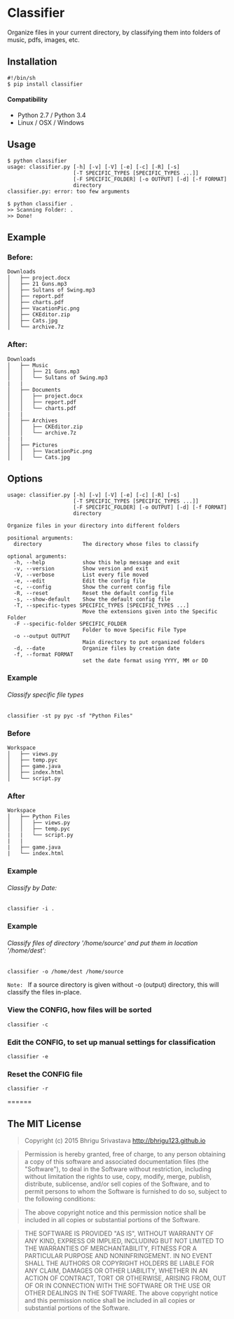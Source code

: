 
# Classifier
Organize files in your current directory, by classifying them into folders of music, pdfs, images, etc.

## Installation
```
#!/bin/sh
$ pip install classifier
```
#### Compatibility
* Python 2.7 / Python 3.4
* Linux / OSX / Windows


## Usage
```
$ python classifier
usage: classifier.py [-h] [-v] [-V] [-e] [-c] [-R] [-s]
                     [-T SPECIFIC_TYPES [SPECIFIC_TYPES ...]]
                     [-F SPECIFIC_FOLDER] [-o OUTPUT] [-d] [-f FORMAT]
                     directory
classifier.py: error: too few arguments

$ python classifier .
>> Scanning Folder: .
>> Done!
```

## Example
### Before:
```
Downloads
│   ├── project.docx
│   ├── 21 Guns.mp3
│   ├── Sultans of Swing.mp3
│   ├── report.pdf
│   ├── charts.pdf
│   ├── VacationPic.png
│   ├── CKEditor.zip
│   ├── Cats.jpg
│   └── archive.7z
```

### After:
```
Downloads
│   ├── Music
│   │   ├── 21 Guns.mp3
│   │   └── Sultans of Swing.mp3
|   |
│   ├── Documents
│   │   ├── project.docx
│   │   ├── report.pdf
│   │   └── charts.pdf
|   |
│   ├── Archives
│   │   ├── CKEditor.zip
│   │   └── archive.7z
|   |
│   ├── Pictures
│   │   ├── VacationPic.png
│   │   └── Cats.jpg
```


## Options
```
usage: classifier.py [-h] [-v] [-V] [-e] [-c] [-R] [-s]
                     [-T SPECIFIC_TYPES [SPECIFIC_TYPES ...]]
                     [-F SPECIFIC_FOLDER] [-o OUTPUT] [-d] [-f FORMAT]
                     directory

Organize files in your directory into different folders

positional arguments:
  directory             The directory whose files to classify

optional arguments:
  -h, --help            show this help message and exit
  -v, --version         Show version and exit
  -V, --verbose         List every file moved
  -e, --edit            Edit the config file
  -c, --config          Show the current config file
  -R, --reset           Reset the default config file
  -s, --show-default    Show the default config file
  -T, --specific-types SPECIFIC_TYPES [SPECIFIC_TYPES ...]
                        Move the extensions given into the Specific Folder
  -F --specific-folder SPECIFIC_FOLDER
                        Folder to move Specific File Type
  -o --output OUTPUT
                        Main directory to put organized folders
  -d, --date            Organize files by creation date
  -f, --format FORMAT
                        set the date format using YYYY, MM or DD
```



### Example
###### Classify specific file types
`classifier -st py pyc -sf "Python Files"`

### Before
```
Workspace
│   ├── views.py
│   ├── temp.pyc
│   ├── game.java
│   ├── index.html
│   └── script.py
```


### After
```
Workspace
│   ├── Python Files
│   │   ├── views.py
│   │   ├── temp.pyc
|   |   └── script.py
|   |
|   ├── game.java
|   └── index.html

```

### Example
###### Classify by Date:
`classifier -i .`

### Example
###### Classify files of directory '/home/source' and put them in location '/home/dest':
`classifier -o /home/dest /home/source`

`Note: ` If a source directory is given without -o (output) directory, this will classify the files in-place.

### View the CONFIG, how files will be sorted
`classifier -c`

### Edit the CONFIG, to set up manual settings for classification
`classifier -e`

### Reset the CONFIG file
`classifier -r`

======

## The MIT License
> Copyright (c) 2015 Bhrigu Srivastava http://bhrigu123.github.io

> Permission is hereby granted, free of charge, to any person obtaining a copy
of this software and associated documentation files (the "Software"), to deal
in the Software without restriction, including without limitation the rights
to use, copy, modify, merge, publish, distribute, sublicense, and/or sell
copies of the Software, and to permit persons to whom the Software is
furnished to do so, subject to the following conditions:

> The above copyright notice and this permission notice shall be included in
all copies or substantial portions of the Software.

> THE SOFTWARE IS PROVIDED "AS IS", WITHOUT WARRANTY OF ANY KIND, EXPRESS OR
IMPLIED, INCLUDING BUT NOT LIMITED TO THE WARRANTIES OF MERCHANTABILITY,
FITNESS FOR A PARTICULAR PURPOSE AND NONINFRINGEMENT. IN NO EVENT SHALL THE
AUTHORS OR COPYRIGHT HOLDERS BE LIABLE FOR ANY CLAIM, DAMAGES OR OTHER
LIABILITY, WHETHER IN AN ACTION OF CONTRACT, TORT OR OTHERWISE, ARISING FROM,
OUT OF OR IN CONNECTION WITH THE SOFTWARE OR THE USE OR OTHER DEALINGS IN
THE SOFTWARE.
The above copyright notice and this permission notice shall be included in all copies or substantial portions of the Software.
